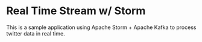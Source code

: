 # Real Time Stream w/ Storm #

This is a sample application using Apache Storm + Apache Kafka to process
twitter data in real time.
